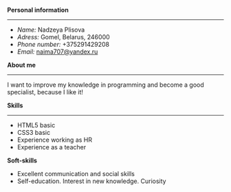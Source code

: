 **Personal information** 
 * * * *
* *Name:* Nadzeya Plisova
* *Adress:* Gomel, Belarus, 246000
* *Phone number:* +375291429208
* *Email:* naima707@yandex.ru

**About me**
* * * * 
  I want to improve my knowledge in programming and become a good specialist, because I like it!

**Skills**
* * * *
* HTML5 basic
* CSS3 basic
* Experience working as HR
* Experience as a teacher

**Soft-skills**
* Excellent communication and social skills
* Self-education. Interest in new knowledge. Curiosity
